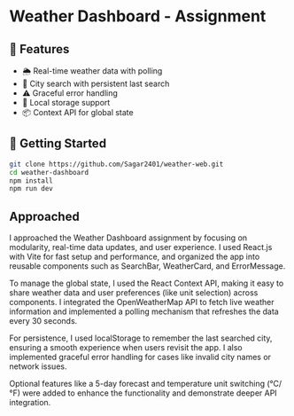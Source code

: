 # Weather Dashboard - Assignment

## 🚀 Features

- 🌦 Real-time weather data with polling
- 🔎 City search with persistent last search
- ⚠ Graceful error handling
- 💾 Local storage support
- 📦 Context API for global state

## 🔧 Getting Started

```bash
git clone https://github.com/Sagar2401/weather-web.git
cd weather-dashboard
npm install
npm run dev
```

## Approached

I approached the Weather Dashboard assignment by focusing on modularity, real-time data updates, and user experience. I used React.js with Vite for fast setup and performance, and organized the app into reusable components such as SearchBar, WeatherCard, and ErrorMessage.

To manage the global state, I used the React Context API, making it easy to share weather data and user preferences (like unit selection) across components. I integrated the OpenWeatherMap API to fetch live weather information and implemented a polling mechanism that refreshes the data every 30 seconds.

For persistence, I used localStorage to remember the last searched city, ensuring a smooth experience when users revisit the app. I also implemented graceful error handling for cases like invalid city names or network issues.

Optional features like a 5-day forecast and temperature unit switching (°C/°F) were added to enhance the functionality and demonstrate deeper API integration.
